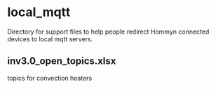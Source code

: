 # local_mqtt

Directory for support files to help people redirect Hommyn connected devices to local mqtt servers.

## inv3.0_open_topics.xlsx
topics for convection heaters
